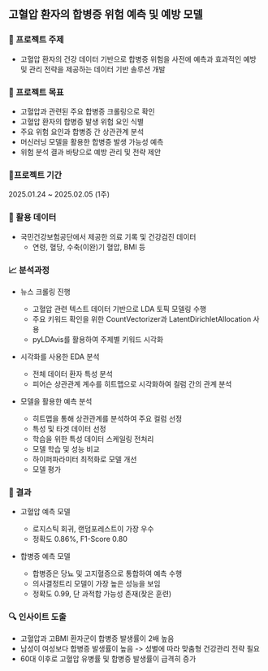 ## 고혈압 환자의 합병증 위험 예측 및 예방 모델

### 🔬 프로젝트 주제
- 고혈압 환자의 건강 데이터 기반으로 합병증 위험을 사전에 예측과 효과적인 예방 및 관리 전략을 제공하는 데이터 기반 솔루션 개발

### 🎯 프로젝트 목표
- 고혈압과 관련된 주요 합병증 크롤링으로 확인
- 고혈압 환자의 합병증 발생 위험 요인 식별
- 주요 위험 요인과 합병증 간 상관관계 분석
- 머신러닝 모델을 활용한 합병증 발생 가능성 예측
- 위험 분석 결과 바탕으로 예방 관리 및 전략 제안

### 📆프로젝트 기간
2025.01.24 ~ 2025.02.05 (1주)

### 📝 활용 데이터
- 국민건강보험공단에서 제공한 의료 기록 및 건강검진 데이터
  -  연령, 혈당, 수축(이완)기 혈압, BMI 등
 
### 📈 분석과정
- 뉴스 크롤링 진행
  - 고혈압 관련 텍스트 데이터 기반으로 LDA 토픽 모델링 수행
  - 주요 키워드 확인을 위한 CountVectorizer과 LatentDirichletAllocation 사용
  - pyLDAvis를 활용하여 주제별 키워드 시각화
    
- 시각화를 사용한 EDA 분석
  - 전체 데이터 환자 특성 분석
  - 피어슨 상관관계 계수를 히트맵으로 시각화하여 컬럼 간의 관계 분석

- 모델을 활용한 예측 분석
  - 히트맵을 통해 상관관계를 분석하여 주요 컬럼 선정
  - 특성 및 타겟 데이터 선정
  - 학습을 위한 특성 데이터 스케일링 전처리
  - 모델 학습 및 성능 비교
  - 하이퍼파라미터 최적화로 모델 개선
  - 모델 평가

### 🏁 결과
- 고혈압 예측 모델
  - 로지스틱 회귀, 랜덤포레스트이 가장 우수
  - 정확도 0.86%, F1-Score 0.80

- 합병증 예측 모델
  - 합병증은 당뇨 및 고지혈증으로 통합하여 예측 수행
  - 의사결정트리 모델이 가장 높은 성능을 보임
  - 정확도 0.99, 단 과적합 가능성 존재(잦은 훈련)

### 🔍 인사이트 도출
- 고혈압과 고BMI 환자군이 합병증 발생률이 2배 높음
- 남성이 여성보다 합병증 발생률이 높음 -> 성별에 따라 맞춤형 건강관리 전략 필요
- 60대 이후로 고혈압 유병률 및 합병증 발생률이 급격히 증가
